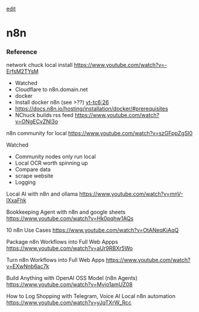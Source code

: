[edit]()
# n8n


### Reference

network chuck local install https://www.youtube.com/watch?v=-ErfsM2TYsM

- Watched
- Cloudflare to n8n.domain.net
- docker
- Install docker n8n (see >??) [yt-tc6:26](https://youtu.be/-ErfsM2TYsM?t=386)
- https://docs.n8n.io/hosting/installation/docker/#prerequisites
- NChuck builds rss feed https://www.youtube.com/watch?v=ONgECvZNI3o

n8n community for local https://www.youtube.com/watch?v=szGFppZgSI0

Watched
- Community nodes only run local
- Local OCR worth spinning up
- Compare data
- scrape website
- Logging

Local AI with n8n and ollama https://www.youtube.com/watch?v=mnV-lXxaFhk

Bookkeeping Agent with n8n and google sheets https://www.youtube.com/watch?v=Hk0pqhw1AQs

10 n8n Use Cases https://www.youtube.com/watch?v=OtANeqKiAqQ

Package n8n Workflows into Full Web Appps https://www.youtube.com/watch?v=aUr9RBXr5Wo

Turn n8n Workflows into Full Web Apps https://www.youtube.com/watch?v=EXwNnb6ac7k

Build Anything with OpenAI OSS Model (n8n Agents) https://www.youtube.com/watch?v=Myjo1amUZ08

How to Log Shopping with Telegram, Voice AI Local n8n automation https://www.youtube.com/watch?v=yJqTXrW_Rcc




